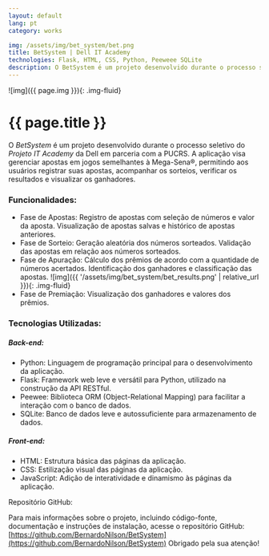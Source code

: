 ```yaml
---
layout: default
lang: pt
category: works

img: /assets/img/bet_system/bet.png
title: BetSystem | Dell IT Academy
technologies: Flask, HTML, CSS, Python, Peeweee SQLite
description: O BetSystem é um projeto desenvolvido durante o processo seletivo do Projeto IT Academy da Dell em parceria com a PUCRS. A aplicação visa gerenciar apostas em jogos semelhantes à Mega-Sena®, permitindo aos usuários registrar suas apostas, acompanhar os sorteios, verificar os resultados e visualizar os ganhadores.
---
```


![img]({{ page.img }}){: .img-fluid}


# {{ page.title }}

O *BetSystem* é um projeto desenvolvido durante o processo seletivo do *Projeto IT Academy* da Dell em parceria com a PUCRS. A aplicação visa gerenciar apostas em jogos semelhantes à Mega-Sena®, permitindo aos usuários registrar suas apostas, acompanhar os sorteios, verificar os resultados e visualizar os ganhadores.

### Funcionalidades:
- Fase de Apostas:
Registro de apostas com seleção de números e valor da aposta.
Visualização de apostas salvas e histórico de apostas anteriores.
- Fase de Sorteio:
Geração aleatória dos números sorteados.
Validação das apostas em relação aos números sorteados.
- Fase de Apuração:
Cálculo dos prêmios de acordo com a quantidade de números acertados.
Identificação dos ganhadores e classificação das apostas.
![img]({{ '/assets/img/bet_system/bet_results.png' | relative_url }}){: .img-fluid}
- Fase de Premiação:
Visualização dos ganhadores e valores dos prêmios.

### Tecnologias Utilizadas:

##### Back-end:
- Python: Linguagem de programação principal para o desenvolvimento da aplicação.
- Flask: Framework web leve e versátil para Python, utilizado na construção da API RESTful.
- Peewee: Biblioteca ORM (Object-Relational Mapping) para facilitar a interação com o banco de dados.
- SQLite: Banco de dados leve e autossuficiente para armazenamento de dados.
##### Front-end:
- HTML: Estrutura básica das páginas da aplicação.
- CSS: Estilização visual das páginas da aplicação.
- JavaScript: Adição de interatividade e dinamismo às páginas da aplicação.

Repositório GitHub:

Para mais informações sobre o projeto, incluindo código-fonte, documentação e instruções de instalação, acesse o repositório GitHub: [https://github.com/BernardoNilson/BetSystem](https://github.com/BernardoNilson/BetSystem)
Obrigado pela sua atenção!